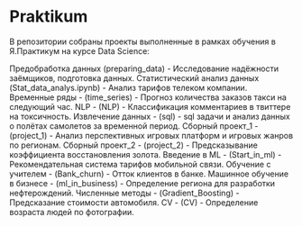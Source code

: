 # Praktikum
В репозитории собраны проекты выполненные в рамках обучения в Я.Практикум на курсе Data Science:

Предобработка данных (preparing_data) - Исследование надёжности заёмщиков, подготовка данных.
Статистический анализ данных (Stat_data_analys.ipynb) - Анализ тарифов телеком компании.
Временные ряды - (time_series) - Прогноз количества заказов такси на следующий час.
NLP - (NLP) - Классификация комментариев в твиттере на токсичность.
Извлечение данных - (sql) - sql задачи и анализ данных о полётах самолетов за временной период.
Сборный проект_1 - (project_1) - Анализ перспективных игровых платформ и игровых жанров по регионам.
Сборный проект_2 - (project_2) - Предсказывание коэффициента восстановления золота.
Введение в ML - (Start_in_ml) - Рекомендательная система тарифов мобильной связи.
Обучение с учителем - (Bank_churn) - Отток клиентов в банке.
Машинное обучение в бизнесе - (ml_in_business) - Определение региона для разработки нефтерождений.
Численные методы - (Gradient_Boosting) - Предсказание стоимости автомобиля.
CV - (CV) - Определение возраста людей по фотографии.


